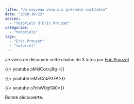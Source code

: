 ```yaml
---
title: "Un nouveau venu qui présente darktable"
date: "2020-10-23"
series:
  - "Tutoriels d'Eric Prouzet"
categories: 
  - "tutoriels"
tags: 
  - "Eric Prouzet"
  - "tutoriel"
---
```


Je viens de découvrir cette chaîne de 3 tutos par [Eric Prouzet](https://www.youtube.com/playlist?list=PLt96pfQABa3EMNniBoRrinJ5eX8IOd76R) 

{{< youtube pMkiCocuj8g >}}

{{< youtube leMvCnbP2FA>}}

{{< youtube o7chW0gfQi0>}}

Bonne découverte.
